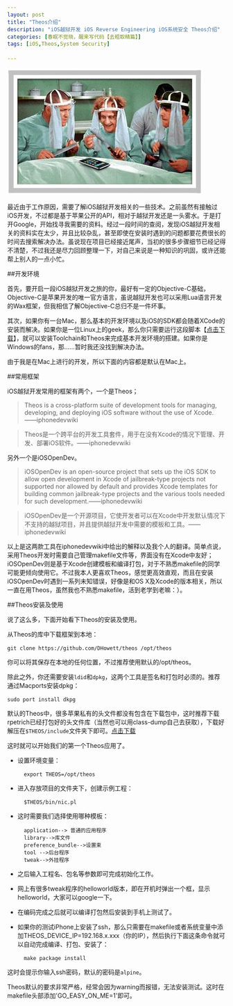 ```yaml
---
layout: post
title: "Theos介绍"
description: "iOS越狱开发 iOS Reverse Engineering iOS系统安全 Theos介绍"
categories: [春眠不觉晓，醒来写代码【去粗取精篇】]
tags: [iOS,Theos,System Security]

---
```


![image](/assets/images/2014-08-05-theos1.jpg)

最近由于工作原因，需要了解iOS越狱开发相关的一些技术。之前虽然有接触过iOS开发，不过都是基于苹果公开的API，相对于越狱开发还是一头雾水。于是打开Google，开始找寻我需要的资料。经过一段时间的查阅，发现iOS越狱开发相关的资料实在太少，并且比较杂乱，甚至即使在安装时遇到的问题都要花费很长的时间去搜索解决办法。虽说现在项目已经接近尾声，当初的很多步骤细节已经记得不清楚，不过我还是尽力回顾整理一下，对自己来说是一种知识的巩固，或许还能帮上别人的一点小忙。

<!-- more -->

##开发环境

首先，要开启一段iOS越狱开发之旅的你，最好有一定的Objective-C基础，Objective-C是苹果开发的唯一官方语言，虽说越狱开发也可以采用Lua语言开发的Wax框架，但我相信了解Objective-C总归不是一件坏事。

其次，如果你有一台Mac，那么基本的开发环境以及iOS的SDK都会随着XCode的安装而解决。如果你是一位Linux上的geek，那么你只需要运行这段脚本【[点击下载](http://https://gist.github.com/kirb/2353599)】，就可以安装Toolchain和Theos来完成基本开发环境的搭建。如果你是Windows的fans，那……暂时我还没找到解决办法。

由于我是在Mac上进行的开发，所以下面的内容都是默认在Mac上。

##常用框架

iOS越狱开发常用的框架有两个，一个是Theos；

>Theos is a cross-platform suite of development tools for managing, developing, and deploying iOS software without the use of Xcode.——iphonedevwiki

>Theos是一个跨平台的开发工具套件，用于在没有Xcode的情况下管理、开发、部署iOS软件。——iphonedevwiki

另外一个是iOSOpenDev。

>iOSOpenDev is an open-source project that sets up the iOS SDK to allow open development in Xcode of jailbreak-type projects not supported nor allowed by default and provides Xcode templates for building common jailbreak-type projects and the various tools needed for such development.——iphonedevwiki

>iOSOpenDev是一个开源项目，它使开发者可以在Xcode中开发默认情况下不支持的越狱项目，并且提供越狱开发中需要的模板和工具。——iphonedevwiki

以上是这两款工具在iphonedevwiki中给出的解释以及我个人的翻译。简单点说，采用Theos开发时需要自己管理makefile文件等，界面没有在Xcode中友好；iOSOpenDev则是基于Xcode创建模板和编译打包，对于不熟悉makefile的同学可能更倾向使用它。不过我本人更喜欢Theos，感觉更高效直观，而且在安装iOSOpenDev时遇到一系列未知错误，好像是和OS X及Xcode的版本相关，所以一直在用Theos，虽然我也不熟悉makefile，活到老学到老嘛：）。


##Theos安装及使用

说了这么多，下面开始看下Theos的安装及使用。

从Theos的库中下载框架到本地：
	
	git clone https://github.com/DHowett/theos /opt/theos
	
你可以将其保存在本地的任何位置，不过推荐使用默认的/opt/theos。

除此之外，你还需要安装`ldid`和`dpkg`，这两个工具是签名和打包时必须的。推荐通过Macports安装dpkg：

	sudo port install dkpg

默认的Theos中，很多苹果私有的头文件都没有包含在下载包中，这时推荐下载rpetrich已经打包好的头文件库（当然也可以用class-dump自己去获取），下载好解压在`$THEOS/include`文件夹下即可。[点击下载](https://github.com/rpetrich/iphoneheaders)

这时就可以开始我们的第一个Theos应用了。

* 设置环境变量：
	
		export THEOS=/opt/theos

* 进入存放项目的文件夹下，创建示例工程：
		
		$THEOS/bin/nic.pl
		
* 这时需要我们选择使用哪种模板：
	
		application--> 普通的应用程序
		library-->库文件
		preference_bundle-->设置束
		tool -->后台程序
		tweak-->外挂程序
		
* 之后输入工程名、包名等参数即可完成初始化工作。
* 网上有很多tweak程序的helloworld版本，即在开机时弹出一个框，显示helloworld，大家可以google一下。
* 在编码完成之后就可以编译打包然后安装到手机上测试了。
* 如果你的测试iPhone上安装了ssh，那么只需要在makefile或者系统变量中添加THEOS_DEVICE_IP=192.168.x.xxx（你的IP），然后执行下面这条命令就可以自动完成编译、打包、安装了：
		
		make package install
		
这时会提示你输入ssh密码，默认的密码是`alpine`。

Theos默认的要求非常严格，经常会因为warning而报错，无法安装测试。这时在makefile头部添加'GO_EASY_ON_ME=1'即可。







